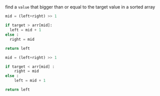 ##

find a `value` that bigger than or equal to the target value in a sorted array

```python
mid = (left+right) >> 1

if target > arr[mid]:
  left = mid + 1
else :
  right = mid

return left
```

```python
mid = (left+right) >> 1

if target < arr[mid] :
    right = mid  
else :
    left = mid + 1

return left
```
